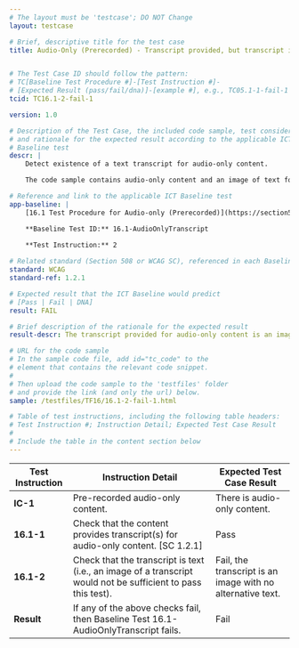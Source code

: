 ```yaml
---
# The layout must be 'testcase'; DO NOT Change
layout: testcase

# Brief, descriptive title for the test case
title: Audio-Only (Prerecorded) - Transcript provided, but transcript is an image of text (with no text alternative)


# The Test Case ID should follow the pattern: 
# TC[Baseline Test Procedure #]-[Test Instruction #]-
# [Expected Result (pass/fail/dna)]-[example #], e.g., TC05.1-1-fail-1
tcid: TC16.1-2-fail-1

version: 1.0

# Description of the Test Case, the included code sample, test considerations,
# and rationale for the expected result according to the applicable ICT
# Baseline test
descr: | 
    Detect existence of a text transcript for audio-only content.

    The code sample contains audio-only content and an image of text for the transcript. A successful test should identify a fail for Baseline 16.1-AudioOnlyTranscript.

# Reference and link to the applicable ICT Baseline test
app-baseline: | 
    [16.1 Test Procedure for Audio-only (Prerecorded)](https://section508coordinators.github.io/ICTTestingBaseline/16AudioVideo.html#161-test-procedure-for-audio-only-prerecorded)

    **Baseline Test ID:** 16.1-AudioOnlyTranscript
    
    **Test Instruction:** 2

# Related standard (Section 508 or WCAG SC), referenced in each Baseline procedure/step
standard: WCAG
standard-ref: 1.2.1

# Expected result that the ICT Baseline would predict
# [Pass | Fail | DNA]
result: FAIL

# Brief description of the rationale for the expected result
result-descr: The transcript provided for audio-only content is an image.

# URL for the code sample
# In the sample code file, add id="tc_code" to the 
# element that contains the relevant code snippet.
#
# Then upload the code sample to the 'testfiles' folder 
# and provide the link (and only the url) below.
sample: /testfiles/TF16/16.1-2-fail-1.html

# Table of test instructions, including the following table headers: 
# Test Instruction #; Instruction Detail; Expected Test Case Result
#
# Include the table in the content section below
---
```

| Test Instruction | Instruction Detail | Expected Test Case Result |
|------------------|--------------------|---------------------------|
| **IC-1** | Pre-recorded audio-only content. | There is audio-only content. |
| **16.1-1** | Check that the content provides transcript(s) for audio-only content. [SC 1.2.1] | Pass |
| **16.1-2** | Check that the transcript is text (i.e., an image of a transcript would not be sufficient to pass this test). | Fail, the transcript is an image with no alternative text. |
| **Result** | If any of the above checks fail, then Baseline Test 16.1-AudioOnlyTranscript fails. | Fail |